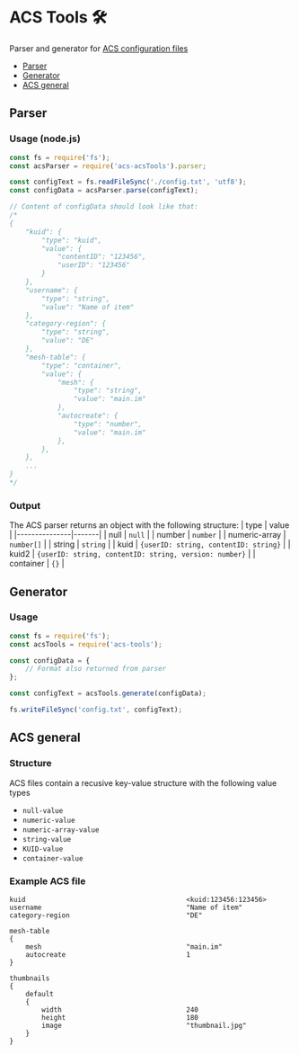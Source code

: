 # ACS Tools 🛠
Parser and generator for [ACS configuration files](http://online.ts2009.com/mediaWiki/index.php/ACS_Text_Format)

* [Parser](#parser)
* [Generator](#generator)
* [ACS general](#acs-general)

## Parser

### Usage (node.js)

```javascript
const fs = require('fs');
const acsParser = require('acs-acsTools').parser;

const configText = fs.readFileSync('./config.txt', 'utf8');
const configData = acsParser.parse(configText);

// Content of configData should look like that:
/*
{
    "kuid": {
        "type": "kuid",
        "value": {
            "contentID": "123456",
            "userID": "123456"
        }
    },
    "username": {
        "type": "string",
        "value": "Name of item"
    },
    "category-region": {
        "type": "string",
        "value": "DE"
    },
    "mesh-table": {
        "type": "container",
        "value": {
            "mesh": {
                "type": "string",
                "value": "main.im"
            },
            "autocreate": {
                "type": "number",
                "value": "main.im"
            },
        },
    },
    ...
}
*/
```

### Output

The ACS parser returns an object with the following structure:
| type          | value |
|---------------|-------|
| null          | `null` |
| number        | `number` |
| numeric-array | `number[]` |
| string        | `string` |
| kuid          | `{userID: string, contentID: string}` |
| kuid2         | `{userID: string, contentID: string, version: number}` |
| container     | `{}` |

## Generator

### Usage
```javascript
const fs = require('fs');
const acsTools = require('acs-tools');

const configData = {
    // Format also returned from parser
};

const configText = acsTools.generate(configData);

fs.writeFileSync('config.txt', configText);
```

## ACS general

### Structure

ACS files contain a recusive key-value structure with the following value types
- `null-value`
- `numeric-value`
- `numeric-array-value`
- `string-value`
- `KUID-value`
- `container-value`

### Example ACS file

```
kuid                                        <kuid:123456:123456>
username                                    "Name of item"
category-region                             "DE"

mesh-table
{
    mesh                                    "main.im"
    autocreate                              1
}

thumbnails
{
    default
    {
        width                               240
        height                              180
        image                               "thumbnail.jpg"
    }
}

```